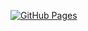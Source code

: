[![GitHub Pages](https://img.shields.io/static/v1?label=GitHub+Pages&message=+&color=brightgreen&logo=github)](https://yokoyama-midori.github.io/library/)
